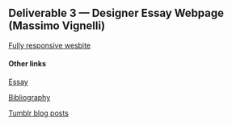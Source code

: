 ## Deliverable 3 — Designer Essay Webpage (Massimo Vignelli)

[Fully responsive wesbite](https://itsdangold.github.io/vignelli/index.html)

#### Other links

[Essay](https://itsdangold.github.io/vignelli/vignelli.md)

[Bibliography](https://itsdangold.github.io/vignelli/bibliography.md)

[Tumblr blog posts](https://itsdangold.tumblr.com)